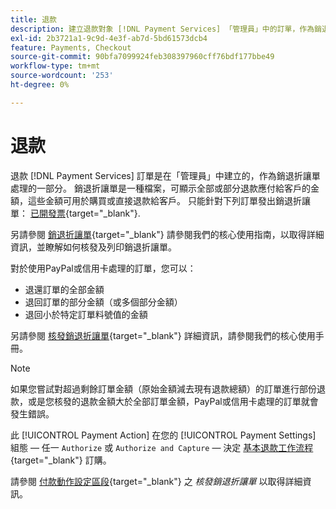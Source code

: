 ```yaml
---
title: 退款
description: 建立退款對象 [!DNL Payment Services] 「管理員」中的訂單，作為銷退折讓單處理的一部分。
exl-id: 2b3721a1-9c9d-4e3f-ab7d-5bd61573dcb4
feature: Payments, Checkout
source-git-commit: 90bfa7099924feb308397960cff76bdf177bbe49
workflow-type: tm+mt
source-wordcount: '253'
ht-degree: 0%

---
```


# 退款

退款 [!DNL Payment Services] 訂單是在「管理員」中建立的，作為銷退折讓單處理的一部分。 銷退折讓單是一種檔案，可顯示全部或部分退款應付給客戶的金額，這些金額可用於購買或直接退款給客戶。 只能針對下列訂單發出銷退折讓單： [已開發票](https://docs.magento.com/user-guide/sales/invoice-create.html){target="_blank"}.

另請參閱 [銷退折讓單](https://docs.magento.com/user-guide/sales/credit-memos.html){target="_blank"} 請參閱我們的核心使用指南，以取得詳細資訊，並瞭解如何核發及列印銷退折讓單。

對於使用PayPal或信用卡處理的訂單，您可以：

* 退還訂單的全部金額
* 退回訂單的部分金額（或多個部分金額）
* 退回小於特定訂單料號值的金額

另請參閱 [核發銷退折讓單](https://docs.magento.com/user-guide/sales/credit-memo-create.html){target="_blank"} 詳細資訊，請參閱我們的核心使用手冊。

>[!NOTE]
>
>如果您嘗試對超過剩餘訂單金額（原始金額減去現有退款總額）的訂單進行部份退款，或是您核發的退款金額大於全部訂單金額，PayPal或信用卡處理的訂單就會發生錯誤。

此 [!UICONTROL Payment Action] 在您的 [!UICONTROL Payment Settings] 組態 — 任一 `Authorize` 或 `Authorize and Capture` — 決定 [基本退款工作流程](https://docs.magento.com/user-guide/sales/credit-memos.html#refund-workflow){target="_blank"} 訂購。

請參閱 [付款動作設定區段](https://docs.magento.com/user-guide/sales/credit-memo-create.html#payment-action-setting){target="_blank"} 之 _核發銷退折讓單_ 以取得詳細資訊。
